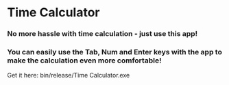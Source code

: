 # Time Calculator
### No more hassle with time calculation - just use this app!
### You can easily use the Tab, Num and Enter keys with the app to make the calculation even more comfortable!
Get it here: bin/release/Time Calculator.exe 
